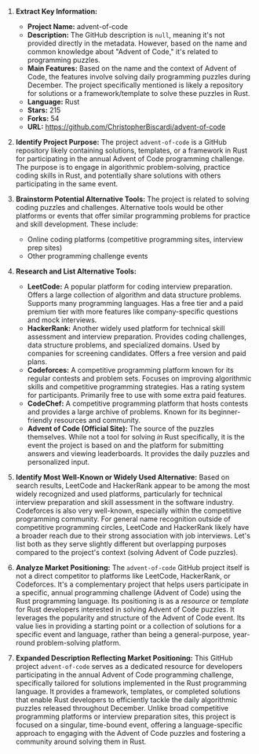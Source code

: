 1.  **Extract Key Information:**
    *   **Project Name:** advent-of-code
    *   **Description:** The GitHub description is `null`, meaning it's not provided directly in the metadata. However, based on the name and common knowledge about "Advent of Code," it's related to programming puzzles.
    *   **Main Features:** Based on the name and the context of Advent of Code, the features involve solving daily programming puzzles during December. The project specifically mentioned is likely a repository for solutions or a framework/template to solve these puzzles in Rust.
    *   **Language:** Rust
    *   **Stars:** 215
    *   **Forks:** 54
    *   **URL:** https://github.com/ChristopherBiscardi/advent-of-code

2.  **Identify Project Purpose:**
    The project `advent-of-code` is a GitHub repository likely containing solutions, templates, or a framework in Rust for participating in the annual Advent of Code programming challenge. The purpose is to engage in algorithmic problem-solving, practice coding skills in Rust, and potentially share solutions with others participating in the same event.

3.  **Brainstorm Potential Alternative Tools:**
    The project is related to solving coding puzzles and challenges. Alternative tools would be other platforms or events that offer similar programming problems for practice and skill development. These include:
    *   Online coding platforms (competitive programming sites, interview prep sites)
    *   Other programming challenge events

4.  **Research and List Alternative Tools:**

    *   **LeetCode:** A popular platform for coding interview preparation. Offers a large collection of algorithm and data structure problems. Supports many programming languages. Has a free tier and a paid premium tier with more features like company-specific questions and mock interviews.
    *   **HackerRank:** Another widely used platform for technical skill assessment and interview preparation. Provides coding challenges, data structure problems, and specialized domains. Used by companies for screening candidates. Offers a free version and paid plans.
    *   **Codeforces:** A competitive programming platform known for its regular contests and problem sets. Focuses on improving algorithmic skills and competitive programming strategies. Has a rating system for participants. Primarily free to use with some extra paid features.
    *   **CodeChef:** A competitive programming platform that hosts contests and provides a large archive of problems. Known for its beginner-friendly resources and community.
    *   **Advent of Code (Official Site):** The source of the puzzles themselves. While not a tool for solving *in* Rust specifically, it is the event the project is based on and the platform for submitting answers and viewing leaderboards. It provides the daily puzzles and personalized input.

5.  **Identify Most Well-Known or Widely Used Alternative:**
    Based on search results, LeetCode and HackerRank appear to be among the most widely recognized and used platforms, particularly for technical interview preparation and skill assessment in the software industry. Codeforces is also very well-known, especially within the competitive programming community. For general name recognition outside of competitive programming circles, LeetCode and HackerRank likely have a broader reach due to their strong association with job interviews. Let's list both as they serve slightly different but overlapping purposes compared to the project's context (solving Advent of Code puzzles).

6.  **Analyze Market Positioning:**
    The `advent-of-code` GitHub project itself is not a direct competitor to platforms like LeetCode, HackerRank, or Codeforces. It's a complementary project that helps users participate in a specific, annual programming challenge (Advent of Code) using the Rust programming language. Its positioning is as a *resource* or *template* for Rust developers interested in solving Advent of Code puzzles. It leverages the popularity and structure of the Advent of Code event. Its value lies in providing a starting point or a collection of solutions for a specific event and language, rather than being a general-purpose, year-round problem-solving platform.

7.  **Expanded Description Reflecting Market Positioning:**
    This GitHub project `advent-of-code` serves as a dedicated resource for developers participating in the annual Advent of Code programming challenge, specifically tailored for solutions implemented in the Rust programming language. It provides a framework, templates, or completed solutions that enable Rust developers to efficiently tackle the daily algorithmic puzzles released throughout December. Unlike broad competitive programming platforms or interview preparation sites, this project is focused on a singular, time-bound event, offering a language-specific approach to engaging with the Advent of Code puzzles and fostering a community around solving them in Rust.